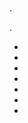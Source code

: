 # 

.

 [](equipement.compatible.md)  [](https://doc.jeedom.com/de_DE/plugins/automation%20protocol/edisio/) .

- [](edisio.EMS-200_-_Capteur_de_mouvement.md)
- [](edisio.EMV-400_-_Eclairage.md)
- [](edisio.EMV-400_-_Volet.md)
- [](edisio.EOS-200_-_Capteur_d'ouverture.md)
- [](edisio.ETC1_-_Télécommande_Smile.md)
- [](edisio.ETC4_-_Télécommande.md)
- [](edisio.ETS-200_-_Capteur_de_température.md)
